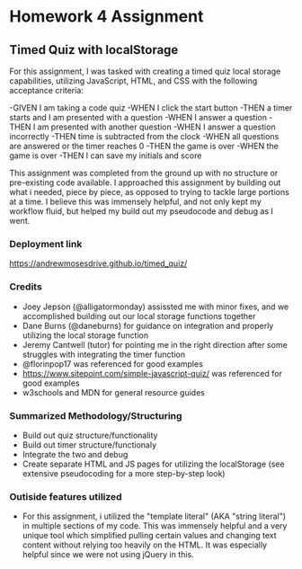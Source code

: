 # Homework 4 Assignment
## Timed Quiz with localStorage

For this assignment, I was tasked with creating a timed quiz local storage capabilities, utilizing JavaScript, HTML, and CSS with the following acceptance criteria:

-GIVEN I am taking a code quiz
-WHEN I click the start button
-THEN a timer starts and I am presented with a question
-WHEN I answer a question
-THEN I am presented with another question
-WHEN I answer a question incorrectly
-THEN time is subtracted from the clock
-WHEN all questions are answered or the timer reaches 0
-THEN the game is over
-WHEN the game is over
-THEN I can save my initials and score

This assignment was completed from the ground up with no structure or pre-existing code available. I approached this assignment by building out what i needed, piece by piece, as opposed to trying to tackle large portions at a time. I believe this was immensely helpful, and not only kept my workflow fluid, but helped my build out my pseudocode and debug as I went.

### Deployment link
https://andrewmosesdrive.github.io/timed_quiz/

### Credits
- Joey Jepson (@alligatormonday) assissted me with minor fixes, and we accomplished building out our local storage functions together
- Dane Burns (@daneburns) for guidance on integration and properly utilizing the local storage function
- Jeremy Cantwell (tutor) for pointing me in the right direction after some struggles with integrating the timer function
- @florinpop17 was referenced for good examples
- https://www.sitepoint.com/simple-javascript-quiz/ was referenced for good examples
- w3schools and MDN for general resource guides

### Summarized Methodology/Structuring
- Build out quiz structure/functionality
- Build out timer structure/functionaly
- Integrate the two and debug
- Create separate HTML and JS pages for utilizing the localStorage
(see extensive pseudocoding for a more step-by-step look)

### Outiside features utilized
- For this assignment, i utilized the "template literal" (AKA "string literal") in multiple sections of my code. This was immensely helpful and a very unique tool which simplified pulling certain values and changing text content without relying too heavily on the HTML. It was especially helpful since we were not using jQuery in this.



